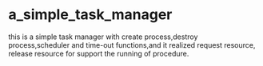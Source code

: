 # a_simple_task_manager
this is a simple task manager with create process,destroy process,scheduler and time-out functions,and it realized request resource, release resource for support the running of procedure.
